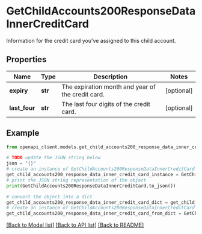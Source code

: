 # GetChildAccounts200ResponseDataInnerCreditCard

Information for the credit card you've assigned to this child account.

## Properties

Name | Type | Description | Notes
------------ | ------------- | ------------- | -------------
**expiry** | **str** | The expiration month and year of the credit card. | [optional] 
**last_four** | **str** | The last four digits of the credit card. | [optional] 

## Example

```python
from openapi_client.models.get_child_accounts200_response_data_inner_credit_card import GetChildAccounts200ResponseDataInnerCreditCard

# TODO update the JSON string below
json = "{}"
# create an instance of GetChildAccounts200ResponseDataInnerCreditCard from a JSON string
get_child_accounts200_response_data_inner_credit_card_instance = GetChildAccounts200ResponseDataInnerCreditCard.from_json(json)
# print the JSON string representation of the object
print(GetChildAccounts200ResponseDataInnerCreditCard.to_json())

# convert the object into a dict
get_child_accounts200_response_data_inner_credit_card_dict = get_child_accounts200_response_data_inner_credit_card_instance.to_dict()
# create an instance of GetChildAccounts200ResponseDataInnerCreditCard from a dict
get_child_accounts200_response_data_inner_credit_card_from_dict = GetChildAccounts200ResponseDataInnerCreditCard.from_dict(get_child_accounts200_response_data_inner_credit_card_dict)
```
[[Back to Model list]](../README.md#documentation-for-models) [[Back to API list]](../README.md#documentation-for-api-endpoints) [[Back to README]](../README.md)


